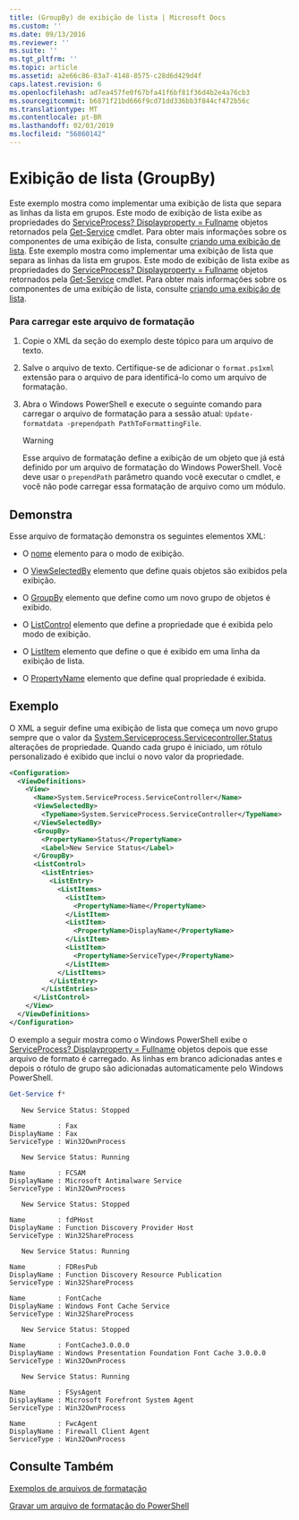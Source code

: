 ```yaml
---
title: (GroupBy) de exibição de lista | Microsoft Docs
ms.custom: ''
ms.date: 09/13/2016
ms.reviewer: ''
ms.suite: ''
ms.tgt_pltfrm: ''
ms.topic: article
ms.assetid: a2e66c86-83a7-4148-8575-c28d6d429d4f
caps.latest.revision: 6
ms.openlocfilehash: ad7ea457fe0f67bfa41f6bf81f36d4b2e4a76cb3
ms.sourcegitcommit: b6871f21bd666f9cd71dd336bb3f844cf472b56c
ms.translationtype: MT
ms.contentlocale: pt-BR
ms.lasthandoff: 02/03/2019
ms.locfileid: "56860142"
---
```

# <a name="list-view-groupby"></a>Exibição de lista (GroupBy)

Este exemplo mostra como implementar uma exibição de lista que separa as linhas da lista em grupos. Este modo de exibição de lista exibe as propriedades do [ServiceProcess? Displayproperty = Fullname](/dotnet/api/System.ServiceProcess.ServiceController) objetos retornados pela [Get-Service](/powershell/module/microsoft.powershell.management/get-service) cmdlet. Para obter mais informações sobre os componentes de uma exibição de lista, consulte [criando uma exibição de lista](./creating-a-list-view.md).
Este exemplo mostra como implementar uma exibição de lista que separa as linhas da lista em grupos. Este modo de exibição de lista exibe as propriedades do [ServiceProcess? Displayproperty = Fullname](/dotnet/api/System.ServiceProcess.ServiceController) objetos retornados pela [Get-Service](/powershell/module/Microsoft.PowerShell.Management/Get-Service) cmdlet. Para obter mais informações sobre os componentes de uma exibição de lista, consulte [criando uma exibição de lista](./creating-a-list-view.md).

### <a name="to-load-this-formatting-file"></a>Para carregar este arquivo de formatação

1. Copie o XML da seção do exemplo deste tópico para um arquivo de texto.

2. Salve o arquivo de texto. Certifique-se de adicionar o `format.ps1xml` extensão para o arquivo de para identificá-lo como um arquivo de formatação.

3. Abra o Windows PowerShell e execute o seguinte comando para carregar o arquivo de formatação para a sessão atual: `Update-formatdata -prependpath PathToFormattingFile`.

   > [!WARNING]
   > Esse arquivo de formatação define a exibição de um objeto que já está definido por um arquivo de formatação do Windows PowerShell. Você deve usar o `prependPath` parâmetro quando você executar o cmdlet, e você não pode carregar essa formatação de arquivo como um módulo.

## <a name="demonstrates"></a>Demonstra

Esse arquivo de formatação demonstra os seguintes elementos XML:

- O [nome](./name-element-for-view-format.md) elemento para o modo de exibição.

- O [ViewSelectedBy](./viewselectedby-element-format.md) elemento que define quais objetos são exibidos pela exibição.

- O [GroupBy](./viewselectedby-element-format.md) elemento que define como um novo grupo de objetos é exibido.

- O [ListControl](./listcontrol-element-format.md) elemento que define a propriedade que é exibida pelo modo de exibição.

- O [ListItem](./listitem-element-for-listitems-for-listcontrol-format.md) elemento que define o que é exibido em uma linha da exibição de lista.

- O [PropertyName](./propertyname-element-for-listitem-for-listcontrol-format.md) elemento que define qual propriedade é exibida.

## <a name="example"></a>Exemplo

O XML a seguir define uma exibição de lista que começa um novo grupo sempre que o valor da [System.Serviceprocess.Servicecontroller.Status](/dotnet/api/System.ServiceProcess.ServiceController.Status) alterações de propriedade. Quando cada grupo é iniciado, um rótulo personalizado é exibido que inclui o novo valor da propriedade.

```xml
<Configuration>
  <ViewDefinitions>
    <View>
      <Name>System.ServiceProcess.ServiceController</Name>
      <ViewSelectedBy>
        <TypeName>System.ServiceProcess.ServiceController</TypeName>
      </ViewSelectedBy>
      <GroupBy>
        <PropertyName>Status</PropertyName>
        <Label>New Service Status</Label>
      </GroupBy>
      <ListControl>
        <ListEntries>
          <ListEntry>
            <ListItems>
              <ListItem>
                <PropertyName>Name</PropertyName>
              </ListItem>
              <ListItem>
                <PropertyName>DisplayName</PropertyName>
              </ListItem>
              <ListItem>
                <PropertyName>ServiceType</PropertyName>
              </ListItem>
            </ListItems>
          </ListEntry>
        </ListEntries>
      </ListControl>
    </View>
  </ViewDefinitions>
</Configuration>
```

O exemplo a seguir mostra como o Windows PowerShell exibe o [ServiceProcess? Displayproperty = Fullname](/dotnet/api/System.ServiceProcess.ServiceController) objetos depois que esse arquivo de formato é carregado. As linhas em branco adicionadas antes e depois o rótulo de grupo são adicionadas automaticamente pelo Windows PowerShell.

```powershell
Get-Service f*
```

```output
   New Service Status: Stopped

Name        : Fax
DisplayName : Fax
ServiceType : Win32OwnProcess

   New Service Status: Running

Name        : FCSAM
DisplayName : Microsoft Antimalware Service
ServiceType : Win32OwnProcess

   New Service Status: Stopped

Name        : fdPHost
DisplayName : Function Discovery Provider Host
ServiceType : Win32ShareProcess

   New Service Status: Running

Name        : FDResPub
DisplayName : Function Discovery Resource Publication
ServiceType : Win32ShareProcess

Name        : FontCache
DisplayName : Windows Font Cache Service
ServiceType : Win32ShareProcess

   New Service Status: Stopped

Name        : FontCache3.0.0.0
DisplayName : Windows Presentation Foundation Font Cache 3.0.0.0
ServiceType : Win32OwnProcess

   New Service Status: Running

Name        : FSysAgent
DisplayName : Microsoft Forefront System Agent
ServiceType : Win32OwnProcess

Name        : FwcAgent
DisplayName : Firewall Client Agent
ServiceType : Win32OwnProcess
```

## <a name="see-also"></a>Consulte Também

[Exemplos de arquivos de formatação](./examples-of-formatting-files.md)

[Gravar um arquivo de formatação do PowerShell](./writing-a-powershell-formatting-file.md)
